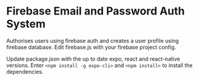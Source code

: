 # Firebase Email and Password Auth System

Authorises users using firebase auth and creates a user profile using firebase database.
Edit firebase.js with your firebase project config.

Update package.json with the up to date expo, react and react-native versions.
Enter `<npm install -g expo-cli>` and `<npm install>` to install the dependencies.
